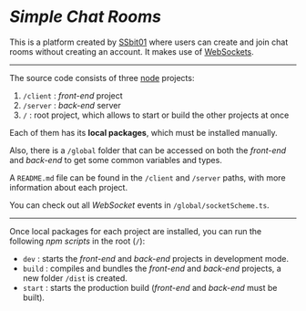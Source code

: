 # ***Simple Chat Rooms***

This is a platform created by [SSbit01](https://ssbit01.github.io/) where users can create and join chat rooms without creating an account. It makes use of [WebSockets](https://datatracker.ietf.org/doc/html/rfc6455).

---

The source code consists of three [node](https://nodejs.org/) projects:

1. `/client`
: *front-end* project
2. `/server`
: *back-end* server
3. `/`
: root project, which allows to start or build the other projects at once

Each of them has its **local packages**, which must be installed manually.

Also, there is a `/global` folder that can be accessed on both the *front-end* and *back-end* to get some common variables and types.

A `README.md` file can be found in the `/client` and `/server` paths, with more information about each project.

You can check out all *WebSocket* events in `/global/socketScheme.ts`.

---

Once local packages for each project are installed, you can run the following *npm scripts* in the root (`/`):

- `dev`
: starts the *front-end* and *back-end* projects in development mode.
- `build`
: compiles and bundles the *front-end* and *back-end* projects, a new folder `/dist` is created.
- `start`
: starts the production build (*front-end* and *back-end* must be built).
